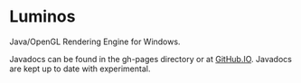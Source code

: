 # Luminos
Java/OpenGL Rendering Engine for Windows.

Javadocs can be found in the gh-pages directory or at [GitHub.IO](http://dragonslayer0531.github.io/Luminos).  Javadocs are kept up to date with experimental.
